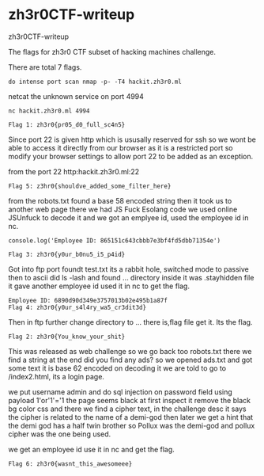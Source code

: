 # zh3r0CTF-writeup
zh3r0CTF-writeup

The flags for zh3r0 CTF subset of hacking machines challenge.

There are total 7 flags.
```
do intense port scan nmap -p- -T4 hackit.zh3r0.ml
```


netcat the unknown service on port 4994
```
nc hackit.zh3r0.ml 4994
```

```
Flag 1: zh3r0{pr05_d0_full_sc4n5} 
```

Since port 22 is given http which is ususally reserved for ssh so we wont be able to access it directly from our browser as it is a restricted port so 
modify your browser settings to allow port 22 to be added as an exception. 

from the port 22 http:hackit.zh3r0.ml:22
```
Flag 5: z3hr0{shouldve_added_some_filter_here} 
```

from the robots.txt found a base 58 encoded string then it took us to another web page there we had JS Fuck Esolang code we used online JSUnfuck to decode it
and we got an emplyee id, used the employee id in nc.
```
console.log('Employee ID: 865151c643cbbb7e3bf4fd5dbb71354e') 

Flag 3: zh3r0{y0ur_b0nu5_i5_p4id}
```

Got into ftp port  foundt test.txt its a rabbit hole, switched mode to passive then to ascii
did ls -lash
and found ... directory inside it was .stayhidden file it gave another employee id used it in nc to get the flag.

```
Employee ID: 6890d90d349e3757013b02e495b1a87f
Flag 4: zh3r0{y0ur_s4l4ry_wa5_cr3dit3d}
```

Then in ftp further change directory to ...
there is,flag file get it.
Its the flag.
```
Flag 2: zh3r0{You_know_your_shit}
```

This was released as web challenge so we go back too robots.txt there we find a string at the end did you find any ads?
so we opened ads.txt and got some text it is base 62 encoded on decoding it we are told to go to /index2.html, its a login page.

we put username admin and do sql injection on password field using payload 1'or'1'='1
the page seems black at first inspect it remove the black bg color css and there we find a cipher text, in the challenge desc it says the cipher is related to
the name of a demi-god then later we get a hint that the demi god has a half twin brother so Pollux was the demi-god and pollux cipher was the one being used.

we get an employee id use it in nc and get the flag.
```
Flag 6: zh3r0{wasnt_this_awesomeee}
 ```
